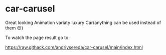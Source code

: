 # car-carusel
Great looking Animation variaty luxury Car(anything can be used instead of them 😊)

To watch the page result go to:

https://raw.githack.com/andriysereda/car-carusel/main/index.html
